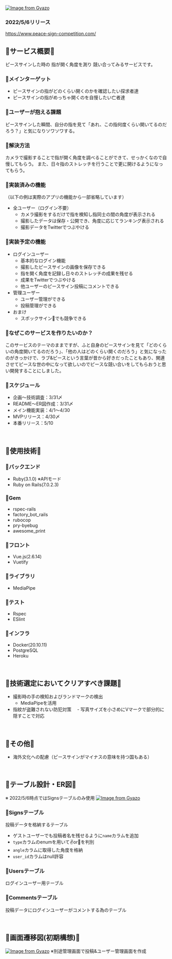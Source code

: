 [![Image from Gyazo](https://i.gyazo.com/31ff6d41b383bf24f830cc70c761a632.png)](https://gyazo.com/31ff6d41b383bf24f830cc70c761a632)

### 2022/5/6リリース
https://www.peace-sign-competition.com/

## 🔹サービス概要🔹
ピースサインした時の
指が開く角度を測り
競い合ってみるサービスです。

### __🔻メインターゲット__
- ピースサインの指がどのくらい開くのかを確認したい探求者達
- ピースサインの指がめっちゃ開くのを自慢したい亡者達

### __🔻ユーザーが抱える課題__
ピースサインした瞬間、自分の指を見て「あれ、この指何度くらい開いてるのだろう？」と気になりソワソワする。

### __🔻解決方法__
カメラで撮影することで指が開く角度を調べることができて、せっかくなので自慢してもらう。
また、日々指のストレッチを行うことで更に開けるようになってもらう。

### __🔻実装済みの機能__
（以下の例は実際のアプリの機能から一部省略しています）
- 全ユーザー（ログイン不要）
  - カメラ撮影をするだけで指を検知し指同士の間の角度が表示される
  - 撮影したデータは保存・公開でき、角度に応じてランキング表示される
  - 撮影データをTwitterでつぶやける

### __🔻実装予定の機能__
- ログインユーザー
  - 基本的なログイン機能
  - 撮影したピースサインの画像を保存できる
  - 指を開く角度を記録し日々のストレッチの成果を残せる
  - 成果をTwitterでつぶやける
  - 他ユーザーのピースサイン投稿にコメントできる
- 管理ユーザー
  - ユーザー管理ができる
  - 投稿管理ができる
- おまけ
  - スポックサイン🖖でも競争できる

### __🔻なぜこのサービスを作りたいのか？__
このサービスのテーマのままですが、ふと自身のピースサインを見て「どのくらいの角度開いてるのだろう」、「他の人はどのくらい開くのだろう」と気になったのがきっかけで、ラブ&ピースという言葉が昔から好きだったこともあり、関連させてピースな世の中になって欲しいのでピースな競い合いをしてもらおうと思い開発することにしました。

### __🔻スケジュール__
- 企画〜技術調査：3/31〆
- README〜ER図作成：3/31〆
- メイン機能実装：4/1〜4/30
- MVPリリース：4/30〆
- 本番リリース：5/10

<br>

## 🔹使用技術🔹
### __🔻バックエンド__
- Ruby(3.1.0) ※APIモード
- Ruby on Rails(7.0.2.3)
### __🔻Gem__
- rspec-rails
- factory_bot_rails
- rubocop
- pry-byebug
- awesome_print

### __🔻フロント__
- Vue.js(2.6.14)
- Vuetify
### __🔻ライブラリ__
- MediaPipe
### __🔻テスト__
- Rspec
- ESlint
### __🔻インフラ__
- Docker(20.10.11)
- PostgreSQL
- Heroku

<br>

## 🔹技術選定においてクリアすべき課題🔹
- 撮影時の手の検知およびランドマークの検出
  - MediaPipeを活用
- 指紋が盗難されない防犯対策
　- 写真サイズを小さめにVマークで部分的に隠すことで対応

<br>

## 🔹その他🔹
- 海外文化への配慮（ピースサインがマイナスの意味を持つ国もある）

<br>

## 🔹テーブル設計・ER図🔹
※ 2022/5/6時点ではSignsテーブルのみ使用
[![Image from Gyazo](https://i.gyazo.com/865ca9483d8eaca593e17da27b20758b.png)](https://gyazo.com/865ca9483d8eaca593e17da27b20758b)

### 🔻Signsテーブル
投稿データを格納するテーブル<br>
- ゲストユーザーでも投稿者名を残せるように`name`カラムを追加
- `type`カラムのenumを用いて✌️or🖖を判別
- `angle`カラムに取得した角度を格納
- `user_id`カラムはnull許容

### 🔻Usersテーブル
ログインユーザー用テーブル

### 🔻Commentsテーブル
投稿データにログインユーザーがコメントする為のテーブル

<br>

## 🔹画面遷移図(初期構想)🔹
[![Image from Gyazo](https://i.gyazo.com/6dd90e07ef3a10151b1c2dd11162dd62.png)](https://gyazo.com/6dd90e07ef3a10151b1c2dd11162dd62)
※別途管理画面で投稿&ユーザー管理画面を作成

